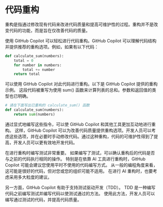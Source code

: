 # 代码重构

重构是指通过修改现有代码来改进代码质量和提高可维护性的过程。重构并不是改变代码的功能，而是旨在仅改善代码的质量。

使用 GitHub Copilot 可以轻松进行代码重构。GitHub Copilot 可以理解代码结构并提供推荐的重构选项。例如，如果有以下代码：

```py
def calculate_sum(numbers):
    total = 0
    for number in numbers:
        total += number
    return total
```

可以使用 GitHub Copilot 对此代码进行重构。以下是 GitHub Copilot 提供的重构示例。
这段代码被重写为使用 sum() 函数来计算列表的总和。参数和返回值的类型也已明确。

```py
# 请在下面写出已重构的 calculate_sum() 函数
def calculate_sum(numbers):
    return sum(numbers)
```

通过显式地编写这些指令，可以使 GitHub Copilot 和其他工具更加互动地进行重构。
这样，GitHub Copilot 可以为改善代码质量提供重构选项。开发人员可以考虑这些选项，并在必要时手动修改代码。通过这种重构，代码的可维护性得到了提高，开发人员可以更有效地开发代码。

在进行重构时编写测试非常重要。
如果编写了测试，可以确认重构后的代码是否与之前的代码执行相同的操作。
特别是在依靠 AI 工具进行重构时，GitHub Copilot 可能会建议您使用平时不使用的代码编写方式。
从一般的编程角度来看，这可能是很好的代码，但对您或您的组织可能不适用。
在进行 AI 重构时，也要考虑采用多大粒度的建议。

另一方面，GitHub Copilot 有助于支持测试驱动开发（TDD）。
TDD 是一种编写代码之前编写测试并编写代码以使测试通过的方法。
使用此方法，开发人员可以编写通过测试的代码，并提高代码质量。
